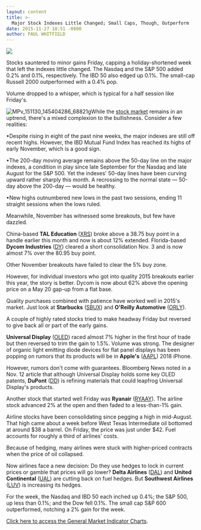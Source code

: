 ```yaml
---
layout: content
title: >-
  Major Stock Indexes Little Changed; Small Caps, Though, Outperform
date: 2015-11-27 18:51 -0800
author: PAUL WHITFIELD
---
```






![](https://www.investors.com/wp-content/themes/ibd/dist/images/ibd-placeholder.png)









Stocks sauntered to minor gains Friday, capping a holiday-shortened week that left the indexes little changed. The Nasdaq and the S&P 500 added 0.2% and 0.1%, respectively. The IBD 50 also edged up 0.1%. The small-cap Russell 2000 outperformed with a 0.4% pop.


Volume dropped to a whisper, which is typical for a half session like Friday's.


![MPv_151130_145404286_68821g](https://www.investors.com/wp-content/uploads/2015/11/MPv_151130_145404286_68821g.gif)While the [stock market](https://www.investors.com/stock-market-today) remains in an uptrend, there's a mixed complexion to the bullishness. Consider a few realities:


•Despite rising in eight of the past nine weeks, the major indexes are still off recent highs. However, the IBD Mutual Fund Index has reached its highs of early November, which is a good sign.


•The 200-day moving average remains above the 50-day line on the major indexes, a condition in play since late September for the Nasdaq and late August for the S&P 500. Yet the indexes' 50-day lines have been curving upward rather sharply this month. A recrossing to the normal state — 50-day above the 200-day — would be healthy.


•New highs outnumbered new lows in the past two sessions, ending 11 straight sessions when the lows ruled.


Meanwhile, November has witnessed some breakouts, but few have dazzled.


China-based **TAL Education** ([XRS](https://research.investors.com/quote.aspx?symbol=XRS)) broke above a 38.75 buy point in a handle earlier this month and now is about 12% extended. Florida-based **Dycom Industries** ([DY](https://research.investors.com/quote.aspx?symbol=DY)) cleared a short consolidation Nov. 3 and is now almost 7% over the 80.95 buy point.


Other November breakouts have failed to clear the 5% buy zone.


However, for individual investors who got into quality 2015 breakouts earlier this year, the story is better. Dycom is now about 62% above the opening price on a May 20 gap-up from a flat base.


Quality purchases combined with patience have worked well in 2015's market. Just look at **Starbucks** ([SBUX](https://research.investors.com/quote.aspx?symbol=SBUX)) and **O'Reilly Automotive** ([ORLY](https://research.investors.com/quote.aspx?symbol=ORLY)).


A couple of highly rated stocks tried to make headway Friday but reversed to give back all or part of the early gains.


**Universal Display** ([OLED](https://research.investors.com/quote.aspx?symbol=OLED)) raced almost 7% higher in the first hour of trade but then reversed to trim the gain to 1.5%. Volume was strong. The designer of organic light emitting diode devices for flat panel displays has been popping on rumors that its products will be in **Apple's** ([AAPL](https://research.investors.com/quote.aspx?symbol=AAPL)) 2018 iPhone.


However, rumors don't come with guarantees. Bloomberg News noted in a Nov. 12 article that although Universal Display holds some key OLED patents, **DuPont** ([DD](https://research.investors.com/quote.aspx?symbol=DD)) is refining materials that could leapfrog Universal Display's products.


Another stock that started well Friday was **Ryanair** ([RYAAY](https://research.investors.com/quote.aspx?symbol=RYAAY)). The airline stock advanced 2% at the open and then faded to a less-than-1% gain.


Airline stocks have been consolidating since pegging a high in mid-August. That high came about a week before West Texas Intermediate oil bottomed at around $38 a barrel. On Friday, the price was just under $42. Fuel accounts for roughly a third of airlines' costs.


Because of hedging, many airlines were stuck with higher-priced contracts when the price of oil collapsed.


Now airlines face a new decision: Do they use hedges to lock in current prices or gamble that prices will go lower? **Delta Airlines** ([DAL](https://research.investors.com/quote.aspx?symbol=DAL)) and **United Continental** ([UAL](https://research.investors.com/quote.aspx?symbol=UAL)) are cutting back on fuel hedges. But **Southwest Airlines** ([LUV](https://research.investors.com/quote.aspx?symbol=LUV)) is increasing its hedges.


For the week, the Nasdaq and IBD 50 each inched up 0.4%; the S&P 500, up less than 0.1%; and the Dow fell 0.1%. The small cap S&P 600 outperformed, notching a 2% gain for the week.


[Click here to access the General Market Indicator Charts](https://www.investors.com/pdf/GMI_113015.pdf).




